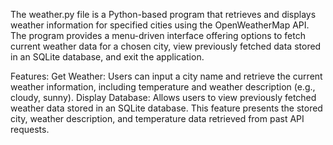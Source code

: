 The weather.py file is a Python-based program that retrieves and displays weather information for specified cities using the OpenWeatherMap API. 
The program provides a menu-driven interface offering options to fetch current weather data for a chosen city, view previously fetched data stored in an SQLite database, and exit the application.

Features:
Get Weather: Users can input a city name and retrieve the current weather information, including temperature and weather description (e.g., cloudy, sunny).
Display Database: Allows users to view previously fetched weather data stored in an SQLite database. This feature presents the stored city, weather description, and temperature data retrieved from past API requests.